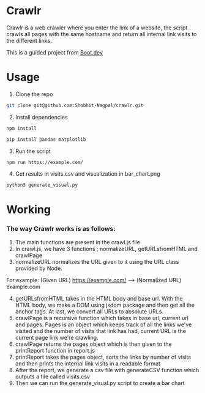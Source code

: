 # Crawlr
Crawlr is a web crawler where you enter the link of a website, the script crawls all pages with the same hostname and return all internal link visits to the different links.

This is a guided project from <a href="https://boot.dev">Boot.dev</a>

# Usage
1. Clone the repo
```bash
git clone git@github.com:Shobhit-Nagpal/crawlr.git
```
2. Install dependencies
```bash
npm install
```

```bash
pip install pandas matplotlib
```
3. Run the script
```bash
npm run https://example.com/
```
4. Get results in visits.csv and visualization in bar_chart.png
```bash
python3 generate_visual.py
```

# Working
### The way Crawlr works is as follows:
1. The main functions are present in the crawl.js file 
2. In crawl.js, we have 3 functions ; normalizeURL, getURLsfromHTML and crawlPage
3. normalizeURL normalizes the URL given to it using the URL class provided by Node.

For example:
(Given URL) https://example.com/ --> (Normalized URL) example.com

4. getURLsfromHTML takes in the HTML body and base url. With the HTML body, we make a DOM using jsdom package and then get all the anchor tags. At last, we convert all URLs to absolute URLs.
5. crawlPage is a recursive function which takes in base url, current url and pages. Pages is an object which keeps track of all the links we've visited and the number of visits that link has had, current URL is the current page link we're crawling. 
6. crawlPage returns the pages object which is then given to the printReport function in report.js
7. printReport takes the pages object, sorts the links by number of visits and then prints the internal link visits in a readable format 
8. After the report, we generate a csv file with generateCSV function which outputs a file called visits.csv
9. Then we can run the generate_visual.py script to create a bar chart
